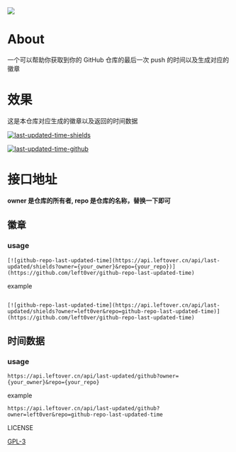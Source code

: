 <img src="https://visitor.leftover.cn?id=left0ver.github-repo-last-updated-time"/>

# About
一个可以帮助你获取到你的 GitHub 仓库的最后一次 push 的时间以及生成对应的徽章

# 效果

这是本仓库对应生成的徽章以及返回的时间数据

[![last-updated-time-shields](https://api.leftover.cn/api/last-updated/shields?owner=left0ver&repo=github-repo-last-updated-time)](https://github.com/left0ver/github-repo-last-updated-time)

[![last-updated-time-github](https://leftover-md.oss-cn-guangzhou.aliyuncs.com/img-md/B$O3[BA7ZEQ{CCX4`SKD4[7.png)](https://github.com/left0ver/github-repo-last-updated-time)

# 接口地址

 **owner 是仓库的所有者, repo 是仓库的名称，替换一下即可**

 ## 徽章
  
  ### usage

```
[![github-repo-last-updated-time](https://api.leftover.cn/api/last-updated/shields?owner={your_owner}&repo={your_repo})](https://github.com/left0ver/github-repo-last-updated-time)

```

 example

 ```

[![github-repo-last-updated-time](https://api.leftover.cn/api/last-updated/shields?owner=left0ver&repo=github-repo-last-updated-time)](https://github.com/left0ver/github-repo-last-updated-time)

 ```



## 时间数据

### usage

```
https://api.leftover.cn/api/last-updated/github?owner={your_owner}&repo={your_repo}

```

 example
```
https://api.leftover.cn/api/last-updated/github?owner=left0ver&repo=github-repo-last-updated-time

```

LICENSE

[GPL-3](https://github.com/left0ver/github-repo-last-updated-time/blob/main/LICENSE)
